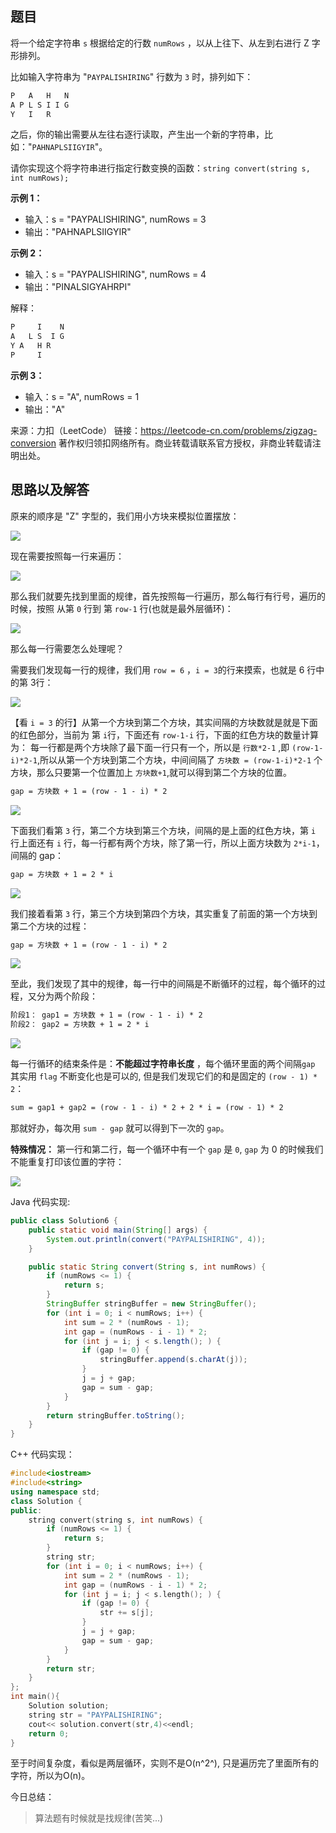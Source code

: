 ## 题目
将一个给定字符串 `s` 根据给定的行数 `numRows` ，以从上往下、从左到右进行 Z 字形排列。

比如输入字符串为 "`PAYPALISHIRING`" 行数为 `3` 时，排列如下：
```txt
P   A   H   N
A P L S I I G
Y   I   R
```
之后，你的输出需要从左往右逐行读取，产生出一个新的字符串，比如："`PAHNAPLSIIGYIR`"。

请你实现这个将字符串进行指定行数变换的函数：`string convert(string s, int numRows);`

**示例 1：**

- 输入：s = "PAYPALISHIRING", numRows = 3
- 输出："PAHNAPLSIIGYIR"

**示例 2：**

- 输入：s = "PAYPALISHIRING", numRows = 4
- 输出："PINALSIGYAHRPI"

解释：
```txt
P     I    N
A   L S  I G
Y A   H R
P     I
```

**示例 3：**

- 输入：s = "A", numRows = 1
- 输出："A"

来源：力扣（LeetCode）
链接：https://leetcode-cn.com/problems/zigzag-conversion
著作权归领扣网络所有。商业转载请联系官方授权，非商业转载请注明出处。

## 思路以及解答

原来的顺序是 "Z" 字型的，我们用小方块来模拟位置摆放：

![](https://markdownpicture.oss-cn-qingdao.aliyuncs.com/blog/20211009233833.png)

现在需要按照每一行来遍历：

![](https://markdownpicture.oss-cn-qingdao.aliyuncs.com/blog/20211010012458.png)

那么我们就要先找到里面的规律，首先按照每一行遍历，那么每行有行号，遍历的时候，按照 从第 `0` 行到 第 `row-1` 行(也就是最外层循环)：

![](https://markdownpicture.oss-cn-qingdao.aliyuncs.com/blog/20211010013734.png)

那么每一行需要怎么处理呢？

需要我们发现每一行的规律，我们用 `row = 6` ，`i = 3`的行来摸索，也就是 6 行中的第 3行：

![](https://markdownpicture.oss-cn-qingdao.aliyuncs.com/blog/20211010014304.png)

【看 `i = 3` 的行】从第一个方块到第二个方块，其实间隔的方块数就是就是下面的红色部分，当前为 第 `i`行，下面还有 `row-1-i` 行，下面的红色方块的数量计算为：
每一行都是两个方块除了最下面一行只有一个，所以是 `行数*2-1` ,即 `(row-1-i)*2-1`,所以从第一个方块到第二个方块，中间间隔了 `方块数 = (row-1-i)*2-1` 个方块，那么只要第一个位置加上 `方块数+1`,就可以得到第二个方块的位置。

```txt
gap = 方块数 + 1 = (row - 1 - i) * 2
```

![](https://markdownpicture.oss-cn-qingdao.aliyuncs.com/blog/20211010015127.png)

下面我们看第 `3` 行，第二个方块到第三个方块，间隔的是上面的红色方块，第 `i` 行上面还有 `i` 行，每一行都有两个方块，除了第一行，所以上面方块数为 `2*i-1`，间隔的 gap：

```txt
gap = 方块数 + 1 = 2 * i
```

![](https://markdownpicture.oss-cn-qingdao.aliyuncs.com/blog/20211010124408.png)

我们接着看第 `3` 行，第三个方块到第四个方块，其实重复了前面的第一个方块到第二个方块的过程：

```txt
gap = 方块数 + 1 = (row - 1 - i) * 2
```

![](https://markdownpicture.oss-cn-qingdao.aliyuncs.com/blog/20211010015839.png)

至此，我们发现了其中的规律，每一行中的间隔是不断循环的过程，每个循环的过程，又分为两个阶段：
```txt
阶段1： gap1 = 方块数 + 1 = (row - 1 - i) * 2
阶段2： gap2 = 方块数 + 1 = 2 * i
```
![](https://markdownpicture.oss-cn-qingdao.aliyuncs.com/blog/20211010124624.png)

每一行循环的结束条件是：**不能超过字符串长度** ，每个循环里面的两个间隔`gap` 其实用 `flag` 不断变化也是可以的, 但是我们发现它们的和是固定的 `(row - 1) * 2`：

```txt
sum = gap1 + gap2 = (row - 1 - i) * 2 + 2 * i = (row - 1) * 2
```

那就好办，每次用 `sum - gap` 就可以得到下一次的 `gap`。

**特殊情况：**
第一行和第二行，每一个循环中有一个 `gap` 是 `0`, `gap` 为 0 的时候我们不能重复打印该位置的字符：

![](https://markdownpicture.oss-cn-qingdao.aliyuncs.com/blog/20211010125812.png)

Java 代码实现:

```Java 
public class Solution6 {
    public static void main(String[] args) {
        System.out.println(convert("PAYPALISHIRING", 4));
    }

    public static String convert(String s, int numRows) {
        if (numRows <= 1) {
            return s;
        }
        StringBuffer stringBuffer = new StringBuffer();
        for (int i = 0; i < numRows; i++) {
            int sum = 2 * (numRows - 1);
            int gap = (numRows - i - 1) * 2;
            for (int j = i; j < s.length(); ) {
                if (gap != 0) {
                    stringBuffer.append(s.charAt(j));
                }
                j = j + gap;
                gap = sum - gap;
            }
        }
        return stringBuffer.toString();
    }
}
```

C++ 代码实现：

```c++
#include<iostream>
#include<string>
using namespace std;
class Solution {
public:
    string convert(string s, int numRows) {
        if (numRows <= 1) {
            return s;
        }
        string str;
        for (int i = 0; i < numRows; i++) {
            int sum = 2 * (numRows - 1);
            int gap = (numRows - i - 1) * 2;
            for (int j = i; j < s.length(); ) {
                if (gap != 0) {
                    str += s[j];
                }
                j = j + gap;
                gap = sum - gap;
            }
        }
        return str;
    }
};
int main(){
    Solution solution;
    string str = "PAYPALISHIRING";
    cout<< solution.convert(str,4)<<endl;
    return 0;
}
```

至于时间复杂度，看似是两层循环，实则不是O(n^2^), 只是遍历完了里面所有的字符，所以为O(n)。

今日总结：

> 算法题有时候就是找规律(苦笑...)
